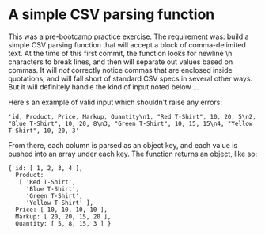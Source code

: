 # A simple CSV parsing function
This was a pre-bootcamp practice exercise. The requirement was: build a simple CSV parsing function that will accept a block of comma-delimited text. At the time of this first commit, the function looks for newline \n characters to break lines, and then will separate out values based on commas. It will *not* correctly notice commas that are enclosed inside quotations, and will fall short of standard CSV specs in several other ways. But it will definitely handle the kind of input noted below ...

Here's an example of valid input which shouldn't raise any errors:

```
'id, Product, Price, Markup, Quantity\n1, "Red T-Shirt", 10, 20, 5\n2, "Blue T-Shirt", 10, 20, 8\n3, "Green T-Shirt", 10, 15, 15\n4, "Yellow T-Shirt", 10, 20, 3'
```

From there, each column is parsed as an object key, and each value is pushed into an array under each key. The function returns an object, like so:
```
{ id: [ 1, 2, 3, 4 ],
  Product: 
   [ 'Red T-Shirt',
     'Blue T-Shirt',
     'Green T-Shirt',
     'Yellow T-Shirt' ],
  Price: [ 10, 10, 10, 10 ],
  Markup: [ 20, 20, 15, 20 ],
  Quantity: [ 5, 8, 15, 3 ] }
  ```
